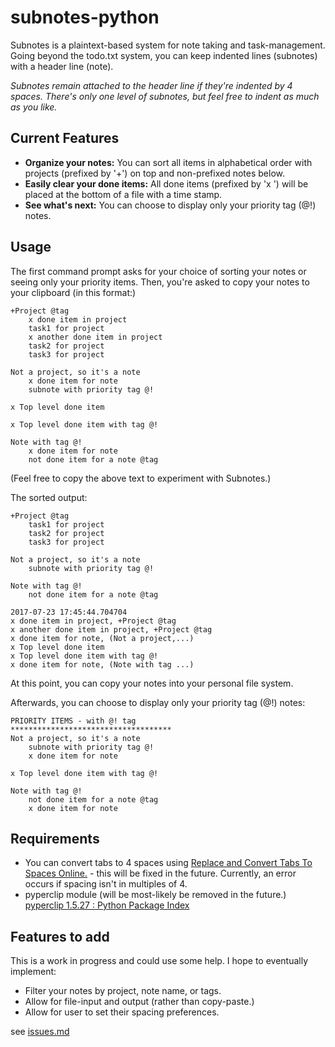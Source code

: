 # subnotes-python

Subnotes is a plaintext-based system for note taking and task-management. Going beyond the todo.txt system, you can keep indented lines (subnotes) with a header line (note).

*Subnotes remain attached to the header line if they're indented by 4 spaces. There's only one level of subnotes, but feel free to indent as much as you like.*

## Current Features
* **Organize your notes:** You can sort all items in alphabetical order with projects (prefixed by '+') on top and non-prefixed notes below. 
* **Easily clear your done items:** All done items (prefixed by 'x ') will be placed at the bottom of a file with a time stamp.
* **See what's next:** You can choose to display only your priority tag (@!) notes.

## Usage

The first command prompt asks for your choice of sorting your notes or seeing only your priority items. Then, you're asked to copy your notes to your clipboard (in this format:)
```
+Project @tag
    x done item in project
    task1 for project
    x another done item in project
    task2 for project
    task3 for project

Not a project, so it's a note
    x done item for note
    subnote with priority tag @!

x Top level done item

x Top level done item with tag @!

Note with tag @!
    x done item for note
    not done item for a note @tag
```
(Feel free to copy the above text to experiment with Subnotes.)

The sorted output:
```
+Project @tag
    task1 for project
    task2 for project
    task3 for project

Not a project, so it's a note
    subnote with priority tag @!

Note with tag @!
    not done item for a note @tag

2017-07-23 17:45:44.704704
x done item in project, +Project @tag
x another done item in project, +Project @tag
x done item for note, (Not a project,...)
x Top level done item
x Top level done item with tag @!
x done item for note, (Note with tag ...)
```
At this point, you can copy your notes into your personal file system.

Afterwards, you can choose to display only your priority tag (@!) notes:
```
PRIORITY ITEMS - with @! tag
************************************
Not a project, so it's a note
    subnote with priority tag @!
    x done item for note

x Top level done item with tag @!

Note with tag @!
    not done item for a note @tag
    x done item for note
```

## Requirements
* You can convert tabs to 4 spaces using [Replace and Convert Tabs To Spaces Online.](http://tabstospaces.com/) - this will be fixed in the future. Currently, an error occurs if spacing isn't in multiples of 4.
* pyperclip module (will be most-likely be removed in the future.) [pyperclip 1.5.27 : Python Package Index](https://pypi.python.org/pypi/pyperclip)

## Features to add
This is a work in progress and could use some help. I hope to eventually implement:

* Filter your notes by project, note name, or tags.
* Allow for file-input and output (rather than copy-paste.)
* Allow for user to set their spacing preferences.

see [issues.md](https://github.com/scraggo/subnotes-python/blob/master/issues.md)